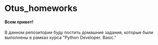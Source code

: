 # Otus_homeworks
  
#### Всем привет!  
В данном репозитории буду постить домашние задания, которые были выполнены в рамках курса "Python Developer. Basic."
